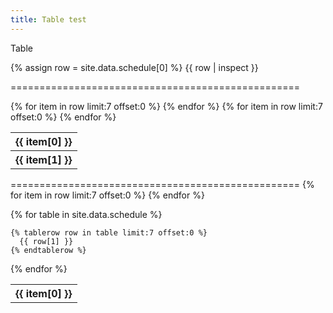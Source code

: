 ```yaml
---
title: Table test
---
```


Table


{% assign row = site.data.schedule[0] %}
{{ row | inspect }}

==================================================

<table>
 <tr>
      {% for item in row limit:7 offset:0  %}
        <th>{{ item[0] }}</th>
      {% endfor %}
    </tr>
   <tr>
      {% for item in row limit:7 offset:0  %}
        <th>{{ item[1] }}</th>
      {% endfor %}
    </tr>
</table>
==================================================



<table>
     <tr>
      {% for item in row limit:7 offset:0  %}
        <th>{{ item[0] }}</th>
      {% endfor %}
    </tr>

  {% for table in site.data.schedule %}
   
    {% tablerow row in table limit:7 offset:0 %}
      {{ row[1] }}
    {% endtablerow %}
  {% endfor %}
</table>

